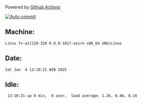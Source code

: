 Powered by [Github Actions](https://github.com/features/actions)

[![Auto commit](https://github.com/hiage/workstation/workflows/Auto%20commit/badge.svg)](https://github.com/hiage/workstation/actions?query=workflow%3A%22Auto+commit%22)

## Machine:
```
Linux fv-az1120-328 6.8.0-1017-azure x86_64 GNU/Linux
```
## Date:
```
Sat Jan  4 13:10:21 WIB 2025
```
## Idle:
```
 13:10:21 up 0 min,  0 user,  load average: 1.36, 0.46, 0.16
```
